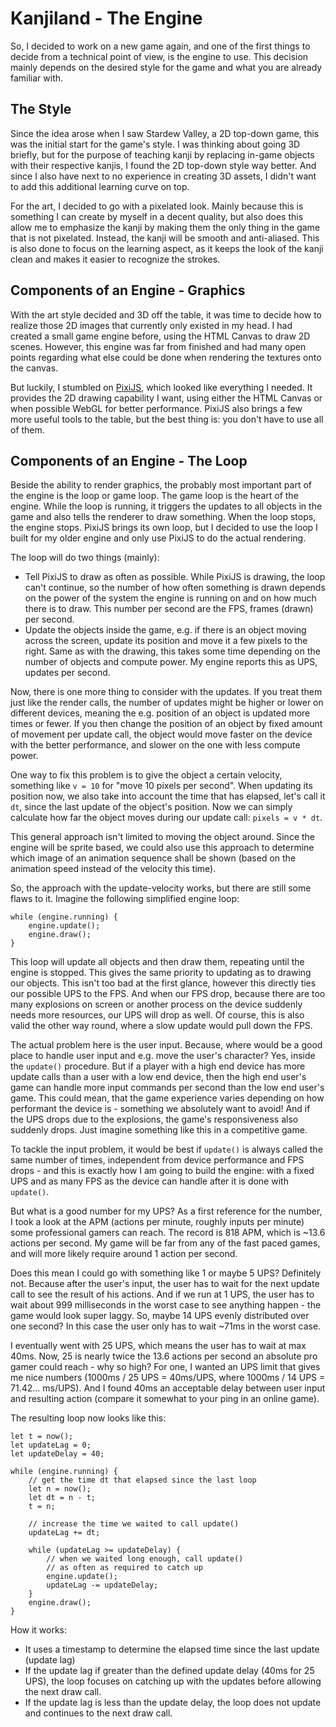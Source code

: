 # Kanjiland - The Engine

So, I decided to work on a new game again, and one of the first things to decide from a technical point of view,
 is the engine to use. This decision mainly depends on the desired style for the game and what you are already familiar with.

## The Style
Since the idea arose when I saw Stardew Valley, a 2D top-down game, this was the initial start for the game's style. I was thinking about going 3D briefly, but for the purpose of teaching kanji by replacing in-game objects with their respective kanjis, I found the 2D top-down style way better. And since I also have next to no experience in creating 3D assets, I didn't want to add this additional learning curve on top.

For the art, I decided to go with a pixelated look. Mainly because this is something I can create by myself in a decent quality, but also does this allow me to emphasize the kanji by making them the only thing in the game that is not pixelated. Instead, the kanji will be smooth and anti-aliased. This is also done to focus on the learning aspect, as it keeps the look of the kanji clean and makes it easier to recognize the strokes.

## Components of an Engine - Graphics
With the art style decided and 3D off the table, it was time to decide how to realize those 2D images that currently only existed in my head. I had created a small game engine before, using the HTML Canvas to draw 2D scenes. However, this engine was far from finished and had many open points regarding what else could be done when rendering the textures onto the canvas.

But luckily, I stumbled on [PixiJS](https://www.pixijs.com/), which looked like everything I needed. It provides the 2D drawing capability I want, using either the HTML Canvas or when possible WebGL for better performance. PixiJS also brings a few more useful tools to the table, but the best thing is: you don't have to use all of them.

## Components of an Engine - The Loop
Beside the ability to render graphics, the probably most important part of the engine is the loop or game loop. The game loop is the heart of the engine. While the loop is running, it triggers the updates to all objects in the game and also tells the renderer to draw something. When the loop stops, the engine stops. PixiJS brings its own loop, but I decided to use the loop I built for my older engine and only use PixiJS to do the actual rendering.

The loop will do two things (mainly):
* Tell PixiJS to draw as often as possible. While PixiJS is drawing, the loop can't continue, so the number of how often something is drawn depends on the power of the system the engine is running on and on how much there is to draw. This number per second are the FPS, frames (drawn) per second.
* Update the objects inside the game, e.g. if there is an object moving across the screen, update its position and move it a few pixels to the right. Same as with the drawing, this takes some time depending on the number of objects and compute power. My engine reports this as UPS, updates per second.

Now, there is one more thing to consider with the updates. If you treat them just like the render calls, the number of updates might be higher or lower on different devices, meaning the e.g. position of an object is updated more times or fewer. If you then change the position of an object by fixed amount of movement per update call, the object would move faster on the device with the better performance, and slower on the one with less compute power.

One way to fix this problem is to give the object a certain velocity, something like `v = 10` for "move 10 pixels per second". When updating its position now, we also take into account the time that has elapsed, let's call it `dt`, since the last update of the object's position. Now we can simply calculate how far the object moves during our update call: `pixels = v * dt`.

This general approach isn't limited to moving the object around. Since the engine will be sprite based, we could also use this approach to determine which image of an animation sequence shall be shown (based on the animation speed instead of the velocity this time).

So, the approach with the update-velocity works, but there are still some flaws to it. Imagine the following simplified engine loop:

```
while (engine.running) {
    engine.update();
    engine.draw();
}
```

This loop will update all objects and then draw them, repeating until the engine is stopped. This gives the same priority to updating as to drawing our objects. This isn't too bad at the first glance, however this directly ties our possible UPS to the FPS. And when our FPS drop, because there are too many explosions on screen or another process on the device suddenly needs more resources, our UPS will drop as well. Of course, this is also valid the other way round, where a slow update would pull down the FPS.

The actual problem here is the user input. Because, where would be a good place to handle user input and e.g. move the user's character? Yes, inside the `update()` procedure. But if a player with a high end device has more update calls than a user with a low end device, then the high end user's game can handle more input commands per second than the low end user's game. This could mean, that the game experience varies depending on how performant the device is - something we absolutely want to avoid! And if the UPS drops due to the explosions, the game's responsiveness also suddenly drops. Just imagine something like this in a competitive game.

To tackle the input problem, it would be best if `update()` is always called the same number of times, independent from device performance and FPS drops - and this is exactly how I am going to build the engine: with a fixed UPS and as many FPS as the device can handle after it is done with `update()`.

But what is a good number for my UPS? As a first reference for the number, I took a look at the APM (actions per minute, roughly inputs per minute) some professional gamers can reach. The record is 818 APM, which is ~13.6 actions per second. My game will be far from any of the fast paced games, and will more likely require around 1 action per second.

Does this mean I could go with something like 1 or maybe 5 UPS? Definitely not. Because after the user's input, the user has to wait for the next update call to see the result of his actions. And if we run at 1 UPS, the user has to wait about 999 milliseconds in the worst case to see anything happen - the game would look super laggy. So, maybe 14 UPS evenly distributed over one second? In this case the user only has to wait ~71ms in the worst case.

I eventually went with 25 UPS, which means the user has to wait at max 40ms. Now, 25 is nearly twice the 13.6 actions per second an absolute pro gamer could reach - why so high? For one, I wanted an UPS limit that gives me nice numbers (1000ms / 25 UPS = 40ms/UPS, where 1000ms / 14 UPS = 71.42… ms/UPS). And I found 40ms an acceptable delay between user input and resulting action (compare it somewhat to your ping in an online game).

The resulting loop now looks like this:

```
let t = now();
let updateLag = 0;
let updateDelay = 40;

while (engine.running) {
    // get the time dt that elapsed since the last loop
    let n = now();
    let dt = n - t;
    t = n;

    // increase the time we waited to call update()
    updateLag += dt;

    while (updateLag >= updateDelay) {
        // when we waited long enough, call update()
        // as often as required to catch up
        engine.update();
        updateLag -= updateDelay;
    }
    engine.draw();
}
```

How it works:
- It uses a timestamp to determine the elapsed time since the last update (update lag)
- If the update lag if greater than the defined update delay (40ms for 25 UPS), the loop focuses on catching up with the updates before allowing the next draw call.
- If the update lag is less than the update delay, the loop does not update and continues to the next draw call.